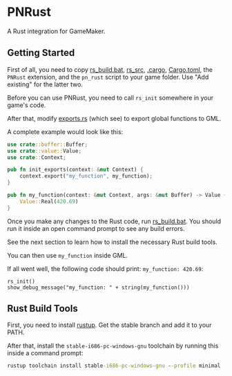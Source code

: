 # PNRust

A Rust integration for GameMaker.

## Getting Started

First of all, you need to copy [rs_build.bat](rs_build.bat),
[rs_src](rs_src), [.cargo](cargo), [Cargo.toml](Cargo.toml), the
`PNRust` extension, and the `pn_rust` script to your game folder. Use
"Add existing" for the latter two.

Before you can use PNRust, you need to call `rs_init` somewhere in
your game's code.

After that, modify [exports.rs](rs_src/exports.rs) (which see) to
export global functions to GML.

A complete example would look like this:

```rust
use crate::buffer::Buffer;
use crate::value::Value;
use crate::Context;

pub fn init_exports(context: &mut Context) {
    context.export("my_function", my_function);
}

pub fn my_function(context: &mut Context, args: &mut Buffer) -> Value {
    Value::Real(420.69)
}
```

Once you make any changes to the Rust code, run
[rs_build.bat](rs_build.bat). You should run it inside an open command
prompt to see any build errors.

See the next section to learn how to install the necessary Rust build
tools.

You can then use `my_function` inside GML.

If all went well, the following code should print: `my_function:
420.69`:

```gml
rs_init()
show_debug_message("my_function: " + string(my_function()))
```

## Rust Build Tools

First, you need to install [rustup](https://rustup.rs/). Get the
stable branch and add it to your PATH.

After that, install the `stable-i686-pc-windows-gnu` toolchain by
running this inside a command prompt:

```cmd
rustup toolchain install stable-i686-pc-windows-gnu --profile minimal
```
